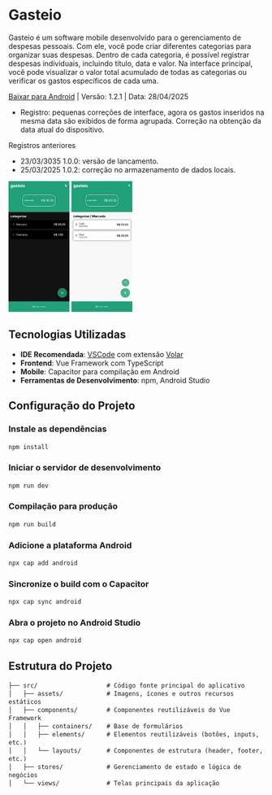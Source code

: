 # Gasteio

Gasteio é um software mobile desenvolvido para o gerenciamento de despesas pessoais. Com ele, você pode criar diferentes categorias para organizar suas despesas. Dentro de cada categoria, é possível registrar despesas individuais, incluindo título, data e valor. Na interface principal, você pode visualizar o valor total acumulado de todas as categorias ou verificar os gastos específicos de cada uma.

[Baixar para Android](https://www.mediafire.com/file/1xex298ygsoeozz/Gasteio.apk/file)
| Versão: 1.2.1 | Data: 28/04/2025
- Registro: pequenas correções de interface, agora os gastos inseridos na mesma data são exibidos de forma agrupada. Correção na obtenção da data atual do dispositivo.

<span>Registros anteriores</span>

- 23/03/3035 1.0.0: versão de lancamento.
- 25/03/2025 1.0.2: correção no armazenamento de dados locais.

<div>
    <img width=120 src="./resources/1742701013127.jpg" />    
    <img width=120 src="./resources/1742701012885.jpg" />
</div>

## Tecnologias Utilizadas

- **IDE Recomendada**: [VSCode](https://code.visualstudio.com/) com extensão [Volar](https://marketplace.visualstudio.com/items?itemName=Vue.volar)
- **Frontend**: Vue Framework com TypeScript
- **Mobile**: Capacitor para compilação em Android
- **Ferramentas de Desenvolvimento**: npm, Android Studio

## Configuração do Projeto

### Instale as dependências
```sh
npm install
```
### Iniciar o servidor de desenvolvimento
```sh
npm run dev
```
### Compilação para produção
```sh
npm run build
```

### Adicione a plataforma Android
```sh
npx cap add android
```
### Sincronize o build com o Capacitor
```sh
npx cap sync android
```

### Abra o projeto no Android Studio
```sh
npx cap open android
```

## Estrutura do Projeto
```
├── src/                   # Código fonte principal do aplicativo
│   ├── assets/            # Imagens, ícones e outros recursos estáticos
│   ├── components/        # Componentes reutilizáveis do Vue Framework
│   │   ├── containers/    # Base de formulários
│   │   ├── elements/      # Elementos reutilizáveis (botões, inputs, etc.)
│   │   └── layouts/       # Componentes de estrutura (header, footer, etc.)
│   ├── stores/            # Gerenciamento de estado e lógica de negócios
│   └── views/             # Telas principais da aplicação
```
